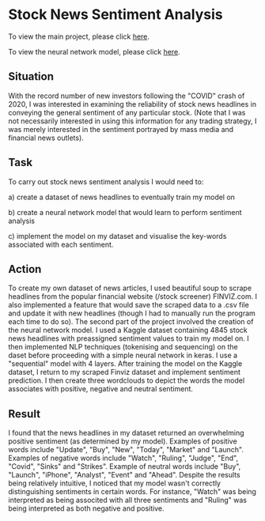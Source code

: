 # Stock News Sentiment Analysis
To view the main project, please click [here](https://nbviewer.jupyter.org/github/tanyadyne/Stock_News_Sentiment_Analysis/blob/main/News_Sentiment_Analysis/Scraping_News.ipynb).

To view the neural network model, please click [here](https://nbviewer.jupyter.org/github/tanyadyne/Stock_News_Sentiment_Analysis/blob/main/News_Sentiment_Analysis/Natural_Language_Classification.ipynb).

## Situation
With the record number of new investors following the "COVID" crash of 2020, I was interested in examining the reliability of stock news headlines in conveying the general sentiment of any particular stock. (Note that I was not necessarily interested in using this information for any trading strategy, I was merely interested in the sentiment portrayed by mass media and financial news outlets). 

## Task
To carry out stock news sentiment analysis I would need to:

a) create a dataset of news headlines to eventually train my model on

b) create a neural network model that would learn to perform sentiment analysis

c) implement the model on my dataset and visualise the key-words associated with each sentiment.

## Action
To create my own dataset of news articles, I used beautiful soup to scrape headlines from the popular financial website (/stock screener) FINVIZ.com. I also implemented a feature that would save the scraped data to a .csv file and update it with new headlines (though I had to manually run the program each time to do so). The second part of the project involved the creation of the neural network model. I used a Kaggle dataset containing 4845 stock news headlines with preassigned sentiment values to train my model on. I then implemented NLP techniques (tokenising and sequencing) on the daset before proceeding with a simple neural network in keras. I use a "sequential" model with 4 layers. After training the model on the Kaggle dataset, I return to my scraped Finviz dataset and implement sentiment prediction. I then create three wordclouds to depict the words the model associates with positive, negative and neutral sentiment.

## Result
I found that the news headlines in my dataset returned an overwhelming positive sentiment (as determined by my model). Examples of positive words include "Update", "Buy", "New", "Today", "Market" and "Launch". Examples of negative words include "Watch", "Ruling", "Judge", "End", "Covid", "Sinks" and "Strikes". Example of neutral words include "Buy", "Launch", "iPhone", "Analyst", "Event" and "Ahead". Despite the results being relatively intuitive, I noticed that my model wasn't correctly distinguishing sentiments in certain words. For instance, "Watch" was being interpreted as being associted with all three sentiments and "Ruling" was being interpreted as both negative and positive. 

